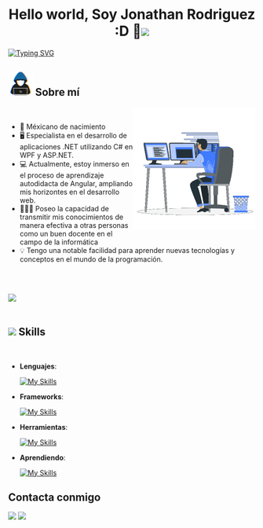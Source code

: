 <h1 align="center"><b>Hello world, Soy Jonathan Rodriguez :D 👋</b><img src="https://media.giphy.com/media/hvRJCLFzcasrR4ia7z/giphy.gif" width="35"></h1>

<span align="center">
  <a href="https://git.io/typing-svg"><img src="https://readme-typing-svg.demolab.com?font=Fira+Code&size=43&pause=1000&color=FF80AA&center=true&vCenter=true&random=false&width=1000&height=300&lines=Programador+FullStack+%3C3;Mi+nickname+com%C3%BAn+es+mannyGL+%3C3;Me+encanta+aprender+cosas+nuevas+%3C3;Especialista+en+.NET+con+C%23+%3C3" alt="Typing SVG" /></a>
</span>  


<br>

## <picture><img src = "https://github.com/0xAbdulKhalid/0xAbdulKhalid/raw/main/assets/mdImages/about_me.gif" width = 50px></picture> **Sobre mí**

<picture> <img align="right" src="https://github.com/0xAbdulKhalid/0xAbdulKhalid/raw/main/assets/mdImages/Right_Side.gif" width = 250px></picture>

<br>

- 🌮 Méxicano de nacimiento 
- 🖥️ Especialista en el desarrollo de aplicaciones .NET utilizando C# en WPF y ASP.NET.
- 💻 Actualmente, estoy inmerso en el proceso de aprendizaje autodidacta de Angular, ampliando mis horizontes en el desarrollo web.
- 👨🏻‍🏫 Poseo la capacidad de transmitir mis conocimientos de manera efectiva a otras personas como un buen docente en el campo de la informática 
- 💡 Tengo una notable facilidad para aprender nuevas tecnologías y conceptos en el mundo de la programación.

<br><br>

<img src="https://user-images.githubusercontent.com/73097560/115834477-dbab4500-a447-11eb-908a-139a6edaec5c.gif"><br><br>

## <img src="https://media2.giphy.com/media/QssGEmpkyEOhBCb7e1/giphy.gif?cid=ecf05e47a0n3gi1bfqntqmob8g9aid1oyj2wr3ds3mg700bl&rid=giphy.gif" width ="25"><b> Skills</b>
<br>

- **Lenguajes**:
  
  [![My Skills](https://skillicons.dev/icons?i=cs,java,py,kotlin,php,typescript,javascript,css,html)](https://skillicons.dev)

- **Frameworks**:
  
  [![My Skills](https://skillicons.dev/icons?i=dotnet,angular,spring,bootstrap)](https://skillicons.dev)


- **Herramientas**:

  [![My Skills](https://skillicons.dev/icons?i=docker,github,git,wordpress,visualstudio,vscode,idea,neovim,eclipse,ai,ps,linux,firebase,gradle,mongodb,mysql,sqlite,postgresql,postman,nodejs)](https://skillicons.dev)



- **Aprendiendo**:

  [![My Skills](https://skillicons.dev/icons?i=angular,graphql)](https://skillicons.dev)

## Contacta conmigo

  <a href="https://t.me/mannyGL"><img src="https://img.shields.io/badge/Telegram-2CA5E0?style=for-the-badge&logo=telegram&logoColor=white"/></a>
  <a href="jonathan2218895@gmail.com"><img src="https://img.shields.io/badge/Gmail-D14836?style=for-the-badge&logo=gmail&logoColor=white"/></a>

  <br><br><br><br><br><br><br><br><br><br><br><br><br><br><br><br><br><br><br><br><br><br><br><br><br><br>


